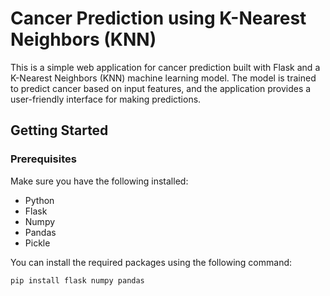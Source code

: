# Cancer Prediction using K-Nearest Neighbors (KNN)

This is a simple web application for cancer prediction built with Flask and a K-Nearest Neighbors (KNN) machine learning model. The model is trained to predict cancer based on input features, and the application provides a user-friendly interface for making predictions.

## Getting Started

### Prerequisites

Make sure you have the following installed:

- Python
- Flask
- Numpy
- Pandas
- Pickle

You can install the required packages using the following command:

```bash
pip install flask numpy pandas
